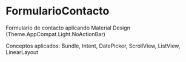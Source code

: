 # FormularioContacto

Formulario de contacto aplicando Material Design (Theme.AppCompat.Light.NoActionBar)

Conceptos aplicados: Bundle, Intent, DatePicker, ScrollView, ListView, LinearLayout
